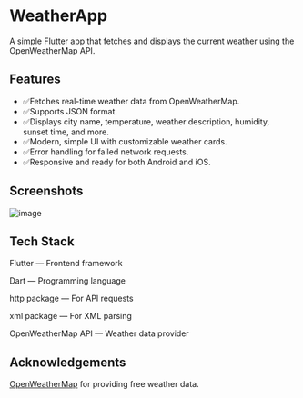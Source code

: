 # WeatherApp
A simple Flutter app that fetches and displays the current weather using the OpenWeatherMap API.

## Features
- ✅Fetches real-time weather data from OpenWeatherMap.
- ✅Supports JSON format.
- ✅Displays city name, temperature, weather description, humidity, sunset time, and more.
- ✅Modern, simple UI with customizable weather cards.
- ✅Error handling for failed network requests.
- ✅Responsive and ready for both Android and iOS.

## Screenshots
![image](https://github.com/user-attachments/assets/5210cab2-5848-40cb-8011-c847ad2e67ab)


## Tech Stack
Flutter — Frontend framework

Dart — Programming language

http package — For API requests

xml package — For XML parsing

OpenWeatherMap API — Weather data provider

## Acknowledgements
[OpenWeatherMap](https://openweathermap.org/api) for providing free weather data.
